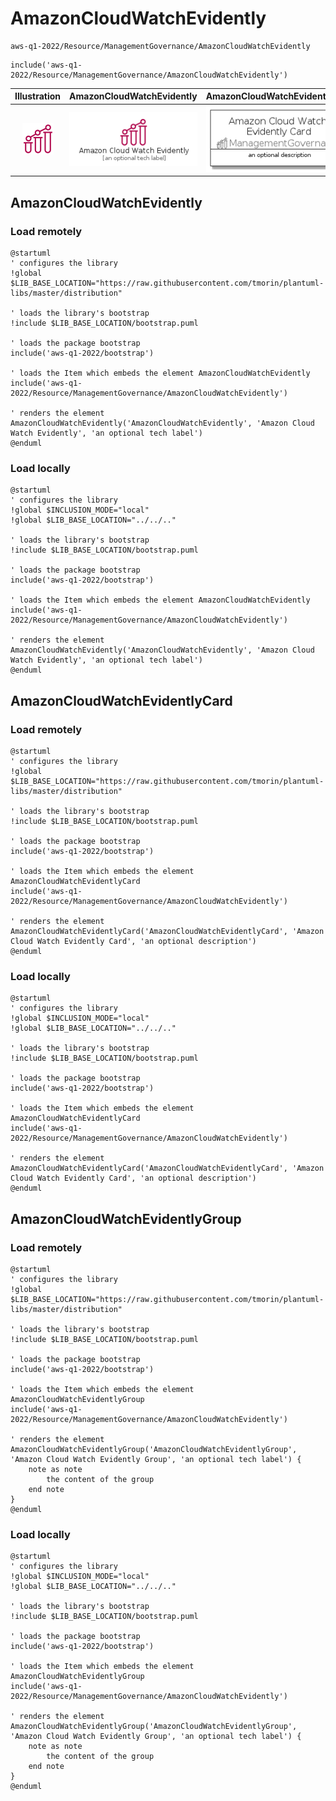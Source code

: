 # AmazonCloudWatchEvidently


```text
aws-q1-2022/Resource/ManagementGovernance/AmazonCloudWatchEvidently
```

```text
include('aws-q1-2022/Resource/ManagementGovernance/AmazonCloudWatchEvidently')
```



| Illustration | AmazonCloudWatchEvidently | AmazonCloudWatchEvidentlyCard | AmazonCloudWatchEvidentlyGroup |
| :---: | :---: | :---: | :---: |
| ![illustration for Illustration](../../../aws-q1-2022/Resource/ManagementGovernance/AmazonCloudWatchEvidently.png) | ![illustration for AmazonCloudWatchEvidently](../../../aws-q1-2022/Resource/ManagementGovernance/AmazonCloudWatchEvidently.Local.png) | ![illustration for AmazonCloudWatchEvidentlyCard](../../../aws-q1-2022/Resource/ManagementGovernance/AmazonCloudWatchEvidentlyCard.Local.png) | ![illustration for AmazonCloudWatchEvidentlyGroup](../../../aws-q1-2022/Resource/ManagementGovernance/AmazonCloudWatchEvidentlyGroup.Local.png) |




## AmazonCloudWatchEvidently

### Load remotely
```plantuml
@startuml
' configures the library
!global $LIB_BASE_LOCATION="https://raw.githubusercontent.com/tmorin/plantuml-libs/master/distribution"

' loads the library's bootstrap
!include $LIB_BASE_LOCATION/bootstrap.puml

' loads the package bootstrap
include('aws-q1-2022/bootstrap')

' loads the Item which embeds the element AmazonCloudWatchEvidently
include('aws-q1-2022/Resource/ManagementGovernance/AmazonCloudWatchEvidently')

' renders the element
AmazonCloudWatchEvidently('AmazonCloudWatchEvidently', 'Amazon Cloud Watch Evidently', 'an optional tech label')
@enduml
```

### Load locally
```plantuml
@startuml
' configures the library
!global $INCLUSION_MODE="local"
!global $LIB_BASE_LOCATION="../../.."

' loads the library's bootstrap
!include $LIB_BASE_LOCATION/bootstrap.puml

' loads the package bootstrap
include('aws-q1-2022/bootstrap')

' loads the Item which embeds the element AmazonCloudWatchEvidently
include('aws-q1-2022/Resource/ManagementGovernance/AmazonCloudWatchEvidently')

' renders the element
AmazonCloudWatchEvidently('AmazonCloudWatchEvidently', 'Amazon Cloud Watch Evidently', 'an optional tech label')
@enduml
```

## AmazonCloudWatchEvidentlyCard

### Load remotely
```plantuml
@startuml
' configures the library
!global $LIB_BASE_LOCATION="https://raw.githubusercontent.com/tmorin/plantuml-libs/master/distribution"

' loads the library's bootstrap
!include $LIB_BASE_LOCATION/bootstrap.puml

' loads the package bootstrap
include('aws-q1-2022/bootstrap')

' loads the Item which embeds the element AmazonCloudWatchEvidentlyCard
include('aws-q1-2022/Resource/ManagementGovernance/AmazonCloudWatchEvidently')

' renders the element
AmazonCloudWatchEvidentlyCard('AmazonCloudWatchEvidentlyCard', 'Amazon Cloud Watch Evidently Card', 'an optional description')
@enduml
```

### Load locally
```plantuml
@startuml
' configures the library
!global $INCLUSION_MODE="local"
!global $LIB_BASE_LOCATION="../../.."

' loads the library's bootstrap
!include $LIB_BASE_LOCATION/bootstrap.puml

' loads the package bootstrap
include('aws-q1-2022/bootstrap')

' loads the Item which embeds the element AmazonCloudWatchEvidentlyCard
include('aws-q1-2022/Resource/ManagementGovernance/AmazonCloudWatchEvidently')

' renders the element
AmazonCloudWatchEvidentlyCard('AmazonCloudWatchEvidentlyCard', 'Amazon Cloud Watch Evidently Card', 'an optional description')
@enduml
```

## AmazonCloudWatchEvidentlyGroup

### Load remotely
```plantuml
@startuml
' configures the library
!global $LIB_BASE_LOCATION="https://raw.githubusercontent.com/tmorin/plantuml-libs/master/distribution"

' loads the library's bootstrap
!include $LIB_BASE_LOCATION/bootstrap.puml

' loads the package bootstrap
include('aws-q1-2022/bootstrap')

' loads the Item which embeds the element AmazonCloudWatchEvidentlyGroup
include('aws-q1-2022/Resource/ManagementGovernance/AmazonCloudWatchEvidently')

' renders the element
AmazonCloudWatchEvidentlyGroup('AmazonCloudWatchEvidentlyGroup', 'Amazon Cloud Watch Evidently Group', 'an optional tech label') {
    note as note
        the content of the group
    end note
}
@enduml
```

### Load locally
```plantuml
@startuml
' configures the library
!global $INCLUSION_MODE="local"
!global $LIB_BASE_LOCATION="../../.."

' loads the library's bootstrap
!include $LIB_BASE_LOCATION/bootstrap.puml

' loads the package bootstrap
include('aws-q1-2022/bootstrap')

' loads the Item which embeds the element AmazonCloudWatchEvidentlyGroup
include('aws-q1-2022/Resource/ManagementGovernance/AmazonCloudWatchEvidently')

' renders the element
AmazonCloudWatchEvidentlyGroup('AmazonCloudWatchEvidentlyGroup', 'Amazon Cloud Watch Evidently Group', 'an optional tech label') {
    note as note
        the content of the group
    end note
}
@enduml
```

